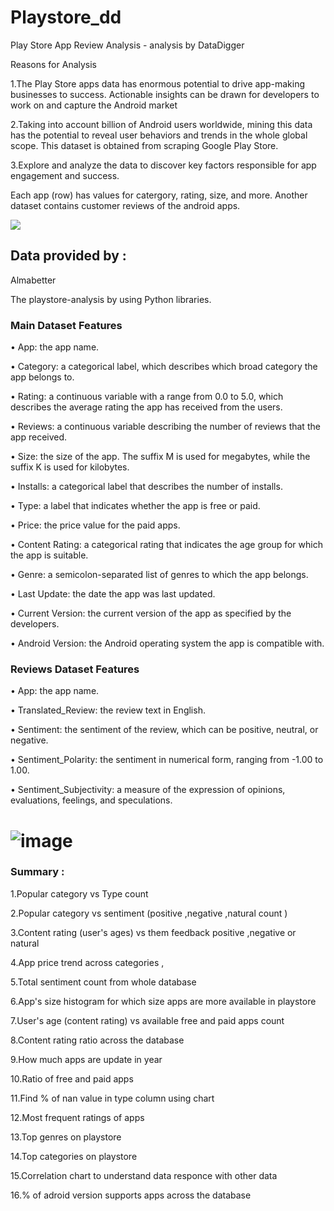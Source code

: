 # Playstore_dd

Play Store App Review Analysis - analysis by DataDigger

Reasons for Analysis

1.The Play Store apps data has enormous potential to drive app-making businesses to success. Actionable insights can be drawn for developers to work on and capture the Android market

2.Taking into account billion of Android users worldwide, mining this data has the potential to reveal user behaviors and trends in the whole global scope. This dataset is obtained from scraping Google Play Store.

3.Explore and analyze the data to discover key factors responsible for app engagement and success.

Each app (row) has values for catergory, rating, size, and more. Another dataset contains customer reviews of the android apps.

![](playstore_logo.webp)

## Data provided by : 

Almabetter

The playstore-analysis by using Python libraries.

### Main Dataset Features
•	App: the app name.

•	Category: a categorical label, which describes which broad category the app belongs to.

•	Rating: a continuous variable with a range from 0.0 to 5.0, which describes the average rating the app has received from the users.

•	Reviews: a continuous variable describing the number of reviews that the app received.

•	Size: the size of the app. The suffix M is used for megabytes, while the suffix K is used for kilobytes.

•	Installs: a categorical label that describes the number of installs.

•	Type: a label that indicates whether the app is free or paid.

•	Price: the price value for the paid apps.

•	Content Rating: a categorical rating that indicates the age group for which the app is suitable.

•	Genre: a semicolon-separated list of genres to which the app belongs.

•	Last Update: the date the app was last updated.

•	Current Version: the current version of the app as specified by the developers.

•	Android Version: the Android operating system the app is compatible with.



### Reviews Dataset Features
•	App: the app name.

•	Translated_Review: the review text in English.

•	Sentiment: the sentiment of the review, which can be positive, neutral, or negative.

•	Sentiment_Polarity: the sentiment in numerical form, ranging from -1.00 to 1.00.

•	Sentiment_Subjectivity: a measure of the expression of opinions, evaluations, feelings, and speculations.



# ![image](https://user-images.githubusercontent.com/55895912/181234425-6fa1739e-38d4-41fb-830c-68864bd5e840.png)

### Summary :

1.Popular category vs Type count 

2.Popular category vs sentiment (positive ,negative ,natural count )

3.Content rating (user's ages) vs them feedback positive ,negative or natural 

4.App price trend across categories ,

5.Total sentiment count from whole database 

6.App's size histogram for which size apps are more available in playstore 

7.User's age (content rating) vs available free and paid apps count 

8.Content rating ratio across the database 

9.How much apps are update in year

10.Ratio of free and paid apps 

11.Find % of nan value in type column using chart 

12.Most frequent ratings of apps

13.Top genres on playstore 

14.Top categories on playstore

15.Correlation chart to understand data responce with other data 

16.% of adroid version supports apps across the database

